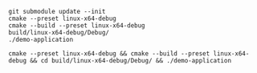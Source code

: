 
```
git submodule update --init
cmake --preset linux-x64-debug
cmake --build --preset linux-x64-debug 
build/linux-x64-debug/Debug/
./demo-application
```

`cmake --preset linux-x64-debug && cmake --build --preset linux-x64-debug && cd build/linux-x64-debug/Debug/ && ./demo-application`